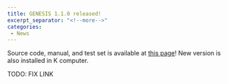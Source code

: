 ```yaml
---
title: GENESIS 1.1.0 released!
excerpt_separator: "<!--more-->"
categories:
 - News
---
```


Source code, manual, and test set is available at [this page](http://www.r-ccs.riken.jp/labs/cbrt/download/)!
New version is also installed in K computer.

TODO: FIX LINK
